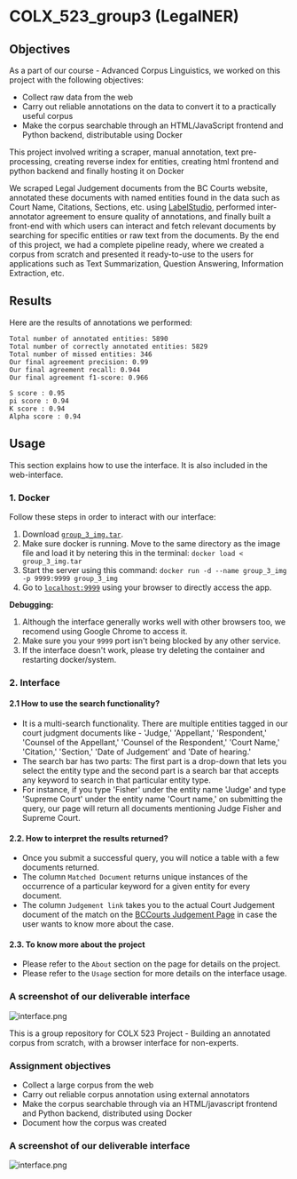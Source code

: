# COLX_523_group3 (LegalNER)

## Objectives

As a part of our course - Advanced Corpus Linguistics, we worked on this project with the following objectives: 
 - Collect raw data from the web
 - Carry out reliable annotations on the data to convert it to a practically useful corpus
 - Make the corpus searchable through an HTML/JavaScript frontend and Python backend, distributable using Docker

This project involved writing a scraper, manual annotation, text pre-processing, creating reverse index for entities, creating html frontend and python backend and finally hosting it on Docker

We scraped Legal Judgement documents from the BC Courts website, annotated these documents with named entities found in the data such as Court Name, Citations, Sections, etc. using [LabelStudio](https://labelstud.io/), performed inter-annotator agreement to ensure quality of annotations, and finally built a front-end with which users can interact and fetch relevant documents by searching for specific entities or raw text from the documents. By the end of this project, we had a complete pipeline ready, where we created a corpus from scratch and presented it ready-to-use to the users for applications such as Text Summarization, Question Answering, Information Extraction, etc.

## Results

Here are the results of annotations we performed: 

```
Total number of annotated entities: 5890
Total number of correctly annotated entities: 5829
Total number of missed entities: 346
Our final agreement precision: 0.99
Our final agreement recall: 0.944
Our final agreement f1-score: 0.966

S score : 0.95
pi score : 0.94
K score : 0.94
Alpha score : 0.94
```

## Usage

This section explains how to use the interface. It is also included in the web-interface.

### 1. Docker

Follow these steps in order to interact with our interface:

1. Download [`group_3_img.tar`](https://drive.google.com/file/d/1JoY8RJ8AgjT9OK9K0U6h3VdoGFgswat2/view?usp=sharing).
2. Make sure docker is running. Move to the same directory as the image file and load it by netering this in the terminal: `docker load < group_3_img.tar`
3. Start the server using this command: `docker run -d --name group_3_img -p 9999:9999 group_3_img`
4. Go to [`localhost:9999`](http://localhost:9999/) using your browser to directly access the app.

__Debugging:__

1. Although the interface generally works well with other browsers too, we recomend using Google Chrome to access it.
2. Make sure you your `9999` port isn't being blocked by any other service.
3. If the interface doesn't work, please try deleting the container and restarting docker/system.

### 2. Interface

#### 2.1 How to use the search functionality?

- It is a multi-search functionality. There are multiple entities tagged in our court judgment documents like - 'Judge,' 'Appellant,' 'Respondent,' 'Counsel of the Appellant,' 'Counsel of the Respondent,' 'Court Name,' 'Citation,' 'Section,' 'Date of Judgement' and 'Date of hearing.'
- The search bar has two parts: The first part is a drop-down that lets you select the entity type and the second part is a search bar that accepts any keyword to search in that particular entity type.
- For instance, if you type 'Fisher' under the entity name 'Judge' and type 'Supreme Court' under the entity name 'Court name,' on submitting the query, our page will return all documents mentioning Judge Fisher and Supreme Court.

#### 2.2. How to interpret the results returned?

- Once you submit a successful query, you will notice a table with a few documents returned.
- The column `Matched Document` returns unique instances of the occurrence of a particular keyword for a given entity for every document.
- The column `Judgement link` takes you to the actual Court Judgement document of the match on the [BCCourts Judgement Page](https://www.bccourts.ca/search_judgments.aspx) in case the user wants to know more about the case.

#### 2.3. To know more about the project

- Please refer to the `About` section on the page for details on the project.
- Please refer to the `Usage` section for more details on the interface usage.

### A screenshot of our deliverable interface

![interface.png](https://github.ubc.ca/us45/COLX_523_group3/blob/master/interface.png)


This is a group repository for COLX 523 Project - Building an annotated corpus from scratch, with a browser interface for non-experts.

### Assignment objectives

- Collect a large corpus from the web
- Carry out reliable corpus annotation using external annotators
- Make the corpus searchable through via an HTML/javascript frontend and Python backend, distributed using Docker
- Document how the corpus was created

### A screenshot of our deliverable interface

![interface.png](https://github.ubc.ca/us45/COLX_523_group3/blob/Sneha/interface.png)
